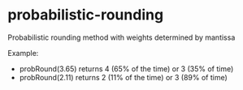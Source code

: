 # probabilistic-rounding
Probabilistic rounding method with weights determined by mantissa

Example:
- probRound(3.65) returns 4 (65% of the time) or 3 (35% of time)
- probRound(2.11) returns 2 (11% of the time) or 3 (89% of time)
